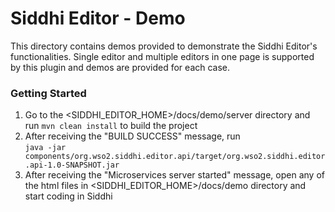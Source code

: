 # Siddhi Editor - Demo

This directory contains demos provided to demonstrate the Siddhi Editor's functionalities. Single editor and multiple editors in one page is supported by this plugin and demos are provided for each case.

### Getting Started

1. Go to the \<SIDDHI_EDITOR_HOME>/docs/demo/server directory and run `mvn clean install` to build the project
2. After receiving the "BUILD SUCCESS" message, run<br>`java -jar components/org.wso2.siddhi.editor.api/target/org.wso2.siddhi.editor.api-1.0-SNAPSHOT.jar`
3. After receiving the "Microservices server started" message, open any of the html files in \<SIDDHI_EDITOR_HOME>/docs/demo directory and start coding in Siddhi
